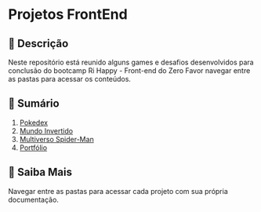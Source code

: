 # Projetos FrontEnd

## 📒 Descrição
Neste repositório está reunido alguns games e desafios desenvolvidos para conclusão do bootcamp Ri Happy - Front-end do Zero
Favor navegar entre as pastas para acessar os conteúdos.

## 📝 Sumário

1. [Pokedex](https://github.com/wilsondesouza/projetos-frontend/tree/main/pokedex)
2. [Mundo Invertido](https://github.com/wilsondesouza/projetos-frontend/tree/main/mundo-invertido)
3. [Multiverso Spider-Man](https://github.com/wilsondesouza/projetos-frontend/tree/main/multiverso-homem-aranha)
4. [Portfólio](https://github.com/wilsondesouza/projetos-frontend/tree/main/portfolio-pessoal)


## 🔎 Saiba Mais
Navegar entre as pastas para acessar cada projeto com sua própria documentação.

